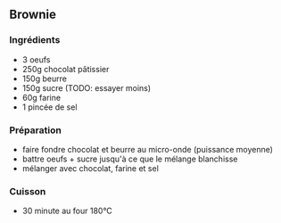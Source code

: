 ## Brownie

### Ingrédients

- 3 oeufs
- 250g chocolat pâtissier
- 150g beurre
- 150g sucre (TODO: essayer moins)
- 60g farine
- 1 pincée de sel

### Préparation

- faire fondre chocolat et beurre au micro-onde (puissance moyenne)
- battre oeufs + sucre jusqu'à ce que le mélange blanchisse
- mélanger avec chocolat, farine et sel

### Cuisson

- 30 minute au four 180°C
